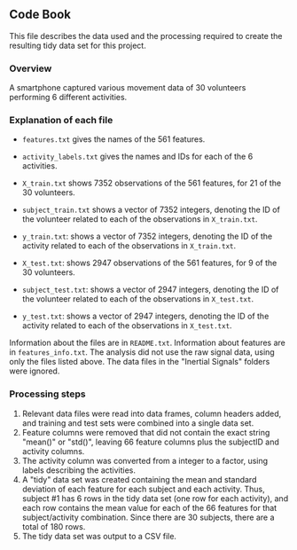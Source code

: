 ## Code Book

This file describes the data used and the processing required to create the resulting tidy data set for this project.

### Overview

A smartphone captured various movement data of 30 volunteers performing 6 different activities.

### Explanation of each file

* `features.txt` gives the names of the 561 features.
* `activity_labels.txt` gives the names and IDs for each of the 6 activities.

* `X_train.txt` shows 7352 observations of the 561 features, for 21 of the 30 volunteers.
* `subject_train.txt` shows a vector of 7352 integers, denoting the ID of the volunteer related to each of the observations in `X_train.txt`.
* `y_train.txt`: shows a vector of 7352 integers, denoting the ID of the activity related to each of the observations in `X_train.txt`.

* `X_test.txt`: shows 2947 observations of the 561 features, for 9 of the 30 volunteers.
* `subject_test.txt`: shows a vector of 2947 integers, denoting the ID of the volunteer related to each of the observations in `X_test.txt`.
* `y_test.txt`: shows a vector of 2947 integers, denoting the ID of the activity related to each of the observations in `X_test.txt`.

Information about the files are in `README.txt`. Information about features are in `features_info.txt`. The analysis did not use the raw signal data, using only the files listed above. The data files in the "Inertial Signals" folders were ignored.

### Processing steps

1. Relevant data files were read into data frames, column headers added, and training and test sets were combined into a single data set.
2. Feature columns were removed that did not contain the exact string "mean()" or "std()", leaving 66 feature columns plus the subjectID and activity columns.
3. The activity column was converted from a integer to a factor, using labels describing the activities.
4. A "tidy" data set was created containing the mean and standard deviation of each feature for each subject and each activity. Thus, subject #1 has 6 rows in the tidy data set (one row for each activity), and each row contains the mean value for each of the 66 features for that subject/activity combination. Since there are 30 subjects, there are a total of 180 rows.
5. The tidy data set was output to a CSV file.
